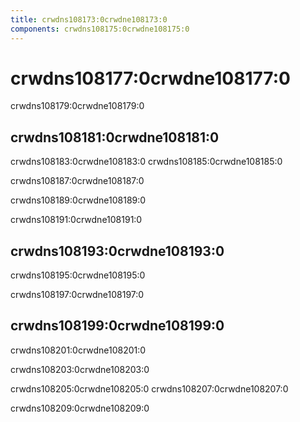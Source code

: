 ```yaml
---
title: crwdns108173:0crwdne108173:0
components: crwdns108175:0crwdne108175:0
---
```


# crwdns108177:0crwdne108177:0

<p class="description">crwdns108179:0crwdne108179:0</p>

## crwdns108181:0crwdne108181:0

crwdns108183:0crwdne108183:0 crwdns108185:0crwdne108185:0

crwdns108187:0crwdne108187:0

crwdns108189:0crwdne108189:0

crwdns108191:0crwdne108191:0

## crwdns108193:0crwdne108193:0

crwdns108195:0crwdne108195:0

crwdns108197:0crwdne108197:0

## crwdns108199:0crwdne108199:0

crwdns108201:0crwdne108201:0

crwdns108203:0crwdne108203:0

crwdns108205:0crwdne108205:0 crwdns108207:0crwdne108207:0

crwdns108209:0crwdne108209:0
